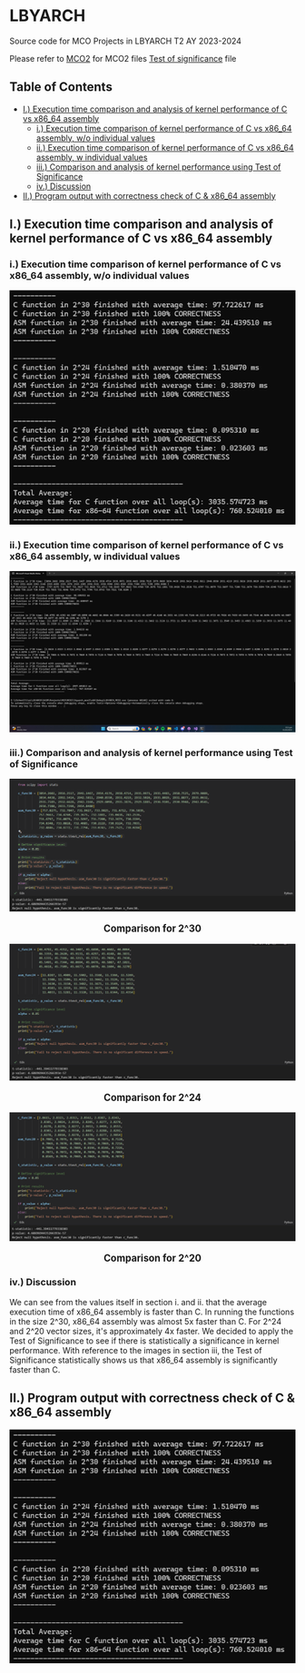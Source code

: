 # LBYARCH
Source code for MCO Projects in LBYARCH T2 AY 2023-2024

Please refer to [MCO2](https://github.com/jiiometrii/LBYARCH/tree/main/MCO2) for MCO2 files
[Test of significance](https://github.com/jiiometrii/LBYARCH/blob/main/MCO2/testOfSignif.ipynb) file

## Table of Contents
- [I.) Execution time comparison and analysis of kernel performance of C vs x86_64 assembly](#i-execution-time-comparison-and-analysis-of-kernel-performance-of-c-vs-x86_64-assembly)
    - [i.) Execution time comparison of kernel performance of C vs x86_64 assembly, w/o individual values](#ii-execution-time-comparison-of-kernel-performance-of-c-vs-x86_64-assembly-w-o-individual-values)
    - [ii.) Execution time comparison of kernel performance of C vs x86_64 assembly, w individual values](#ii-execution-time-comparison-of-kernel-performance-of-c-vs-x86_64-assembly-w-individual-values)
    - [iii.) Comparison and analysis of kernel performance using Test of Significance](#iii-comparison-and-analysis-of-kernel-performance-using-test-of-significance)
    - [iv.) Discussion](#iv-discussion)
- [II.) Program output with correctness check of C & x86_64 assembly](#ii-program-output-with-correctness-check-of-c-x86_64-assembly)

## I.) Execution time comparison and analysis of kernel performance of C vs x86_64 assembly
### i.) Execution time comparison of kernel performance of C vs x86_64 assembly, w/o individual values
<div align="center">
    <img src="image.png" alt="execution-time-noindiv">
</div>

### ii.) Execution time comparison of kernel performance of C vs x86_64 assembly, w individual values
<div align="center">
    <img src="image-1.png" alt="execution-time-indiv">
</div>

### iii.) Comparison and analysis of kernel performance using Test of Significance
<div align="center">
    <img src="image-2.png" alt="stat-test-comp30">
    <p style="font-size: larger;"><strong>Comparison for 2^30</strong></p>
    <img src="image-3.png" alt="stat-test-comp30">
    <p style="font-size: larger;"><strong>Comparison for 2^24</strong></p>
    <img src="image-4.png" alt="stat-test-comp30">
    <p style="font-size: larger;"><strong>Comparison for 2^20</strong></p>
</div>

### iv.) Discussion
We can see from the values itself in section i. and ii. that the average execution time of x86_64 assembly is faster than C. In running the functions in the size 2^30, x86_64 assembly was almost 5x faster than C. For 2^24 and 2^20 vector sizes, it's approximately 4x faster. We decided to apply the Test of Significance to see if there is statistically a significance in kernel performance. With reference to the images in section iii, the Test of Significance statistically shows us that x86_64 assembly is significantly faster than C.
## II.) Program output with correctness check of C & x86_64 assembly
<div align="center">
    <img src="image-5.png" alt="correctness-check">
</div>

